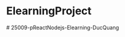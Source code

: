 # ElearningProject
#   2 5 0 0 9 - p R e a c t N o d e j s - E l e a r n i n g - D u c Q u a n g  
 